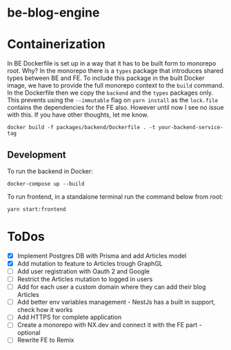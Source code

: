 # be-blog-engine

# Containerization

In BE Dockerfile is set up in a way that it has to be built form to monorepo root. Why? In the monorepo there is a `types` package that introduces shared types between BE and FE. To include this package in the built Docker image, we have to provide the full monorepo context to the `build` command. In the Dockerfile then we copy the `backend` and the `types` packages only. This prevents using the `--immutable` flag on `yarn install` as the `lock.file` contains the dependencies for the FE also. However until now I see no issue with this. If you have other thoughts, let me know.

```
docker build -f packages/backend/Dockerfile . -t your-backend-service-tag
```

## Development

To run the backend in Docker:

```
docker-compose up --build
```

To run frontend, in a standalone terminal run the command below from root:

```
yarn start:frontend
```

# ToDos

- [x] Implement Postgres DB with Prisma and add Articles model
- [x] Add mutation to feature to Articles trough GraphGL
- [ ] Add user registration with Oauth 2 and Google
- [ ] Restrict the Articles mutation to logged in users
- [ ] Add for each user a custom domain where they can add their blog Articles
- [ ] Add better env variables management - NestJs has a built in support, check how it works
- [ ] Add HTTPS for complete application
- [ ] Create a monorepo with NX.dev and connect it with the FE part - optional
- [ ] Rewrite FE to Remix
